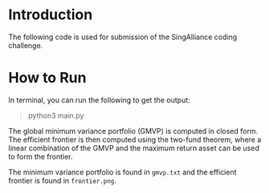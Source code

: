 # Introduction

The following code is used for submission of the SingAlliance coding challenge.

# How to Run

In terminal, you can run the following to get the output:
> python3 main.py

The global minimum variance portfolio (GMVP) is computed in closed form. The efficient frontier is then computed using the 
two-fund theorem, where a linear combination of the GMVP and the maximum return asset can be used to form the frontier.

The minimum variance portfolio is found in `gmvp.txt` and the efficient frontier is found in `frontier.png`.